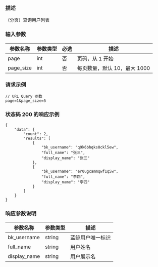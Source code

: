 ### 描述

（分页）查询用户列表

### 输入参数

| 参数名称      | 参数类型 | 必选 | 描述                 |
|-----------|------|----|--------------------|
| page      | int  | 否  | 页码，从 1 开始          |
| page_size | int  | 否  | 每页数量，默认 10，最大 1000 |

### 请求示例

```
// URL Query 参数
page=1&page_size=5
```

### 状态码 200 的响应示例

```json5
{
    "data": {
        "count": 2,
        "results": [
            {
                "bk_username": "q9k6bhqks0ckl5ew",
                "full_name": "张三",
                "display_name": "张三"
            },
            {
                "bk_username": "er0ugcammqwf1q5w",
                "full_name": "李四",
                "display_name": "李四"
            }
        ]
    }
}
```

### 响应参数说明

| 参数名称         | 参数类型   | 描述       |
|--------------|--------|----------|
| bk_username  | string | 蓝鲸用户唯一标识 |
| full_name    | string | 用户姓名     |
| display_name | string | 用户展示名    |
